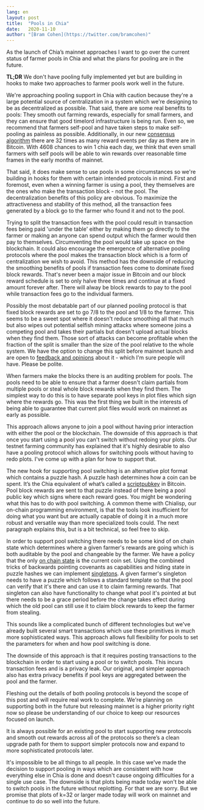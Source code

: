 ```yaml
---
lang: en
layout: post
title:  "Pools in Chia"
date:   2020-11-10
author: "[Bram Cohen](https://twitter.com/bramcohen)"
---
```


As the launch of Chia’s mainnet approaches I want to go over the current status of farmer pools in Chia and what the plans for pooling are in the future.

**TL;DR** We don't have pooling fully implemented yet but are building in hooks to make two approaches to farmer pools work well in the future.

We're approaching pooling support in Chia with caution because they're a large potential source of centralization in a system which we're designing to be as decentralized as possible. That said, there are some real benefits to pools: They smooth out farming rewards, especially for small farmers, and they can ensure that good timelord infrastructure is being run. Even so, we recommend that farmers self-pool and have taken steps to make self-pooling as painless as possible. Additionally, in our new [consensus algorithm](https://docs.google.com/document/d/1tmRIb7lgi4QfKkNaxuKOBHRmwbVlGL4f7EsBDr_5xZE/edit) there are 32 times as many reward events per day as there are in Bitcoin. With 4608 chances to win 1 chia each day, we think that even small farmers with self pools will be able to win rewards over reasonable time frames in the early months of mainnet.

That said, it does make sense to use pools in some circumstances so we're building in hooks for them with certain intended protocols in mind. First and foremost, even when a winning farmer is using a pool, they themselves are the ones who make the transaction block - not the pool. The decentralization benefits of this policy are obvious. To maximize the attractiveness and stability of this method, all the transaction fees generated by a block go to the farmer who found it and not to the pool.

Trying to split the transaction fees with the pool could result in transaction fees being paid 'under the table' either by making them go directly to the farmer or making an anyone can spend output which the farmer would then pay to themselves. Circumventing the pool would take up space on the blockchain. It could also encourage the emergence of alternative pooling protocols where the pool makes the transaction block which is a form of centralization we wish to avoid. This method has the downside of reducing the smoothing benefits of pools if transaction fees come to dominate fixed block rewards. That's never been a major issue in Bitcoin and our block reward schedule is set to only halve three times and continue at a fixed amount forever after. There will alway be block rewards to pay to the pool while transaction fees go to the individual farmers.

Possibly the most debatable part of our planned pooling protocol is that fixed block rewards are set to go 7/8 to the pool and 1/8 to the farmer. This seems to be a sweet spot where it doesn't reduce smoothing all that much but also wipes out potential selfish mining attacks where someone joins a competing pool and takes their partials but doesn't upload actual blocks when they find them. Those sort of attacks can become profitable when the fraction of the split is smaller than the size of the pool relative to the whole system. We have the option to change this split before mainnet launch and are open to [feedback and opinions](https://keybase.io/team/chia_network.public) about it - which I'm sure people will have. Please be polite.

When farmers make the blocks there is an auditing problem for pools. The pools need to be able to ensure that a farmer doesn't claim partials from multiple pools or steal whole block rewards when they find them. The simplest way to do this is to have separate pool keys in plot files which sign where the rewards go. This was the first thing we built in the interests of being able to guarantee that current plot files would work on mainnet as early as possible.

This approach allows anyone to join a pool without having prior interaction with either the pool or the blockchain. The downside of this approach is that once you start using a pool you can't switch without redoing your plots. Our testnet farming community has explained that it's highly desirable to also have a pooling protocol which allows for switching pools without having to redo plots. I've come up with a plan for how to support that.

The new hook for supporting pool switching is an alternative plot format which contains a puzzle hash. A puzzle hash determines how a coin can be spent. It’s the Chia equivalent of what’s called a [scriptpubkey](https://www.mycryptopedia.com/scriptpubkey-scriptsig/) in Bitcoin. Pool block rewards are sent to that puzzle instead of there being a pool public key which signs where each reward goes. You might be wondering what this has to do with pool switching. A common theme with Chialisp, our on-chain programming environment, is that the tools look insufficient for doing what you want but are actually capable of doing it in a much more robust and versatile way than more specialized tools could. The next paragraph explains this, but is a bit technical, so feel free to skip.

In order to support pool switching there needs to be some kind of on chain state which determines where a given farmer's rewards are going which is both auditable by the pool and changeable by the farmer. We have a policy that the only [on chain state](https://medium.com/@moonxfamily/what-is-utxo-model-how-can-blockchain-address-them-acd4856b8c56) is the current coin set. Using the combined tricks of backwards pointing covenants as capabilities and hiding state in puzzle hashes we can implement [singletons](https://en.wikipedia.org/wiki/Singleton_pattern). A given farmer's singleton needs to have a puzzle which follows a standard template so that the pool can verify that it's there and can use it to claim farming rewards. That singleton can also have functionality to change what pool it's pointed at but there needs to be a grace period before the change takes effect during which the old pool can still use it to claim block rewards to keep the farmer from stealing.

This sounds like a complicated bunch of different technologies but we've already built several smart transactions which use these primitives in much more sophisticated ways. This approach allows full flexibility for pools to set the parameters for when and how pool switching is done.

The downside of this approach is that it requires posting transactions to the blockchain in order to start using a pool or to switch pools. This incurs transaction fees and is a privacy leak. Our original, and simpler approach also has extra privacy benefits if pool keys are aggregated between the pool and the farmer.

Fleshing out the details of both pooling protocols is beyond the scope of this post and will require real work to complete. We're planning on supporting both in the future but releasing mainnet is a higher priority right now so please be understanding of our choice to keep our resources focused on launch.

It is always possible for an existing pool to start supporting new protocols and smooth out rewards across all of the protocols so there’s a clean upgrade path for them to support simpler protocols now and expand to more sophisticated protocols later.

It's impossible to be all things to all people. In this case we've made the decision to support pooling in ways which are consistent with how everything else in Chia is done and doesn't cause ongoing difficulties for a single use case. The downside is that plots being made today won't be able to switch pools in the future without replotting. For that we are sorry. But we promise that plots of k=32 or larger made today will work on mainnet and continue to do so well into the future.
